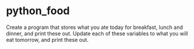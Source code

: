 # python_food
Create a program that stores what you ate today for breakfast, lunch and dinner, and print these out. Update each of these variables to what you will eat tomorrow, and print these out.
